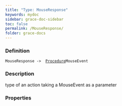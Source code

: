 ```yaml
---
title: "Type: MouseResponse"
keywords: mydoc
sidebar: grace-doc-sidebar
toc: false
permalink: /MouseResponse/
folder: grace-docs
---
```


### Definition
`MouseResponse ->  `[`Procedure`](/grace-documentation/Procedure)`MouseEvent`

### Description
type of an action taking a MouseEvent as a parameter

### Properties
